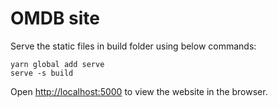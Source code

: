 # OMDB site

Serve the static files in build folder using below commands:

```
yarn global add serve
serve -s build
```

Open [http://localhost:5000](http://localhost:3000) to view the website in the browser.